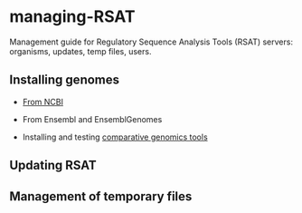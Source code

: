 # managing-RSAT

Management guide for Regulatory Sequence Analysis Tools (RSAT) servers: organisms, updates, temp files, users.

## Installing genomes


- [From NCBI]("genome_installation/install_organisms_from_ncbi.html")
- From Ensembl and EnsemblGenomes

- Installing and testing [comparative genomics tools](comparative_genomics/comparative_genomics.html)

## Updating RSAT

## Management of temporary files

